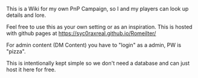 This is a Wiki for my own PnP Campaign, so I and my players can look up details and lore.

Feel free to use this as your own setting or as an inspiration.
This is hosted with github pages at https://syc0raxreal.github.io/Romeilter/

For admin content (DM Content) you have to "login" as a admin, PW is "pizza".

This is intentionally kept simple so we don't need a database and can just host it here for free.
